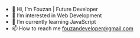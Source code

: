 - 👋 Hi, I’m Fouzan | Future Developer
- 👀 I’m interested in Web Development
- 🌱 I’m currently learning JavaScript
- 📫 How to reach me fouzandeveloper@gmail.com
<!---
FouzanUrRehman/FouzanUrRehman is a ✨ special ✨ repository because its `README.md` (this file) appears on your GitHub profile.
You can click the Preview link to take a look at your changes.
--->

